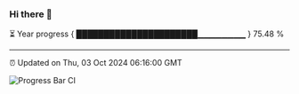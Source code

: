 ### Hi there 👋

⏳ Year progress { ██████████████████████▁▁▁▁▁▁▁▁ } 75.48 %

---

⏰ Updated on Thu, 03 Oct 2024 06:16:00 GMT

![Progress Bar CI](https://github.com/code-lakshay/GitHub-Actions-Demo/workflows/Progress%20Bar%20CI/badge.svg)
